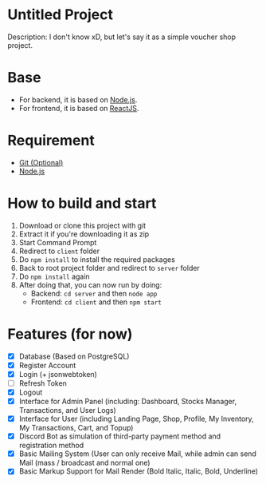 # Untitled Project
Description: I don't know xD, but let's say it as a simple voucher shop project.

# Base
- For backend, it is based on [Node.js](https://nodejs.org/en).
- For frontend, it is based on [ReactJS](https://react.dev).

# Requirement
- [Git (Optional)](https://git-scm.com/downloads)
- [Node.js](https://nodejs.org/en)

# How to build and start
1. Download or clone this project with git
2. Extract it if you're downloading it as zip
3. Start Command Prompt
4. Redirect to `client` folder
5. Do `npm install` to install the required packages
6. Back to root project folder and redirect to `server` folder
7. Do `npm install` again
8. After doing that, you can now run by doing:
   - Backend: `cd server` and then `node app`
   - Frontend: `cd client` and then `npm start`

# Features (for now)
- [x] Database (Based on PostgreSQL)
- [x] Register Account
- [x] Login (+ jsonwebtoken)
- [ ] Refresh Token
- [x] Logout
- [x] Interface for Admin Panel (including: Dashboard, Stocks Manager, Transactions, and User Logs)
- [x] Interface for User (including Landing Page, Shop, Profile, My Inventory, My Transactions, Cart, and Topup)
- [x] Discord Bot as simulation of third-party payment method and registration method
- [x] Basic Mailing System (User can only receive Mail, while admin can send Mail (mass / broadcast and normal one)
- [x] Basic Markup Support for Mail Render (Bold Italic, Italic, Bold, Underline)
